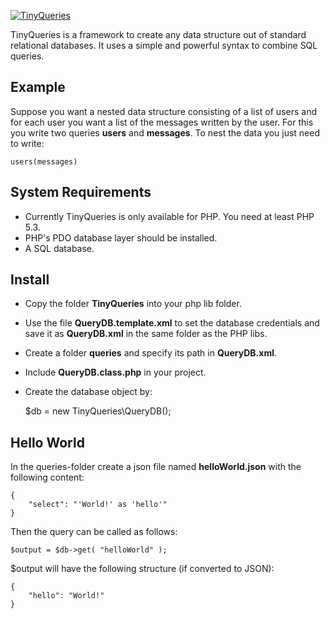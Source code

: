 [![TinyQueries](http://tinyqueries.com/css/images/tiny-queries-logo-large.png)](http://www.tinyqueries.com/)

TinyQueries is a framework to create any data structure out of standard relational databases. 
It uses a simple and powerful syntax to combine SQL queries. 

## Example

Suppose you want a nested data structure consisting of a list of users and for each user you want a list of the messages written by the user.
For this you write two queries **users** and **messages**. To nest the data you just need to write:

	users(messages)

## System Requirements

* Currently TinyQueries is only available for PHP. You need at least PHP 5.3.
* PHP's PDO database layer should be installed.
* A SQL database.

## Install

* Copy the folder **TinyQueries** into your php lib folder.
* Use the file **QueryDB.template.xml** to set the database credentials and save it as **QueryDB.xml** in the same folder as the PHP libs.
* Create a folder **queries** and specify its path in **QueryDB.xml**.
* Include **QueryDB.class.php** in your project.
* Create the database object by:

	$db = new TinyQueries\QueryDB();

## Hello World

In the queries-folder create a json file named **helloWorld.json** with the following content:

	{
		"select": "'World!' as 'hello'"
	}

Then the query can be called as follows:

	$output = $db->get( "helloWorld" );
	
$output will have the following structure (if converted to JSON):

	{
		"hello": "World!"
	}
	



	